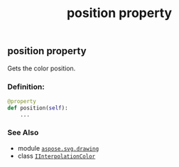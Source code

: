 ﻿---
title: position property
second_title: Aspose.SVG for Python via .NET API References
description: 
type: docs
weight: 40
url: /python-net/aspose.svg.drawing/iinterpolationcolor/position/
is_root: false
---

## position property


Gets the color position.
### Definition:
```python
@property
def position(self):
    ...
```

### See Also
* module [`aspose.svg.drawing`](../../)
* class [`IInterpolationColor`](/svg/python-net/aspose.svg.drawing/iinterpolationcolor)
